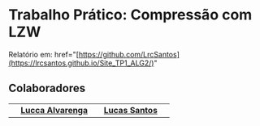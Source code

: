 # Trabalho Prático: Compressão com LZW

Relatório em:
href="[https://github.com/LrcSantos](https://lrcsantos.github.io/Site_TP1_ALG2/)"

## Colaboradores

<table>
  <tr>
    <td align="center">
    <td align="center">
      <a href="#">
        <sub>
          <b><a href="https://github.com/luccaamp">Lucca Alvarenga</a></b>
        </sub>
      </a>
    </td>
    <td align="center">
     <td align="center">
      <a href="#">
        <sub>
          <b><a href="https://github.com/LrcSantos">Lucas Santos</a></b>
        </sub>
      </a>
    </td>
     <td align="center">
      <a href="#">
        <sub>
  </tr>
</table>

